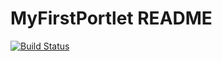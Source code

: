 # MyFirstPortlet README

[![Build Status](http://ci.sagrid.ac.za:8080/job/my-First-Portlet/badge/icon)](http://ci.sagrid.ac.za:8080/job/my-First-Portlet/)
